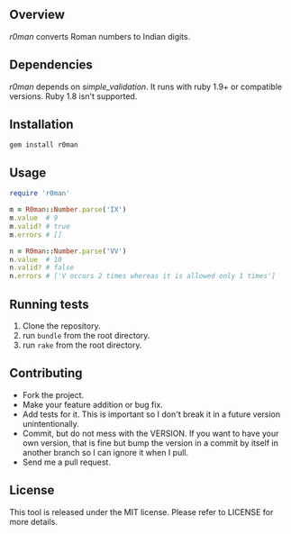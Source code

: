 Overview
--------

*r0man* converts Roman numbers to Indian digits.

Dependencies
------------

*r0man* depends on *simple_validation*. It runs with ruby 1.9+ or compatible versions. Ruby 1.8 isn't supported.

Installation
------------

```script
gem install r0man
```

Usage
------

```ruby
require 'r0man'

m = R0man::Number.parse('IX')
m.value  # 9
m.valid? # true
m.errors # []

n = R0man::Number.parse('VV')
n.value  # 10
n.valid? # false
n.errors # ['V occurs 2 times whereas it is allowed only 1 times']
```

Running tests
-------------

1. Clone the repository.
2. run `bundle` from the root directory.
3. run `rake` from the root directory.

Contributing
------------

* Fork the project.
* Make your feature addition or bug fix.
* Add tests for it. This is important so I don't break it in a future version unintentionally.
* Commit, but do not mess with the VERSION. If you want to have your own version, that is fine but bump the version in a commit by itself in another branch so I can ignore it when I pull.
* Send me a pull request.

License
-------

This tool is released under the MIT license. Please refer to LICENSE for more details.
